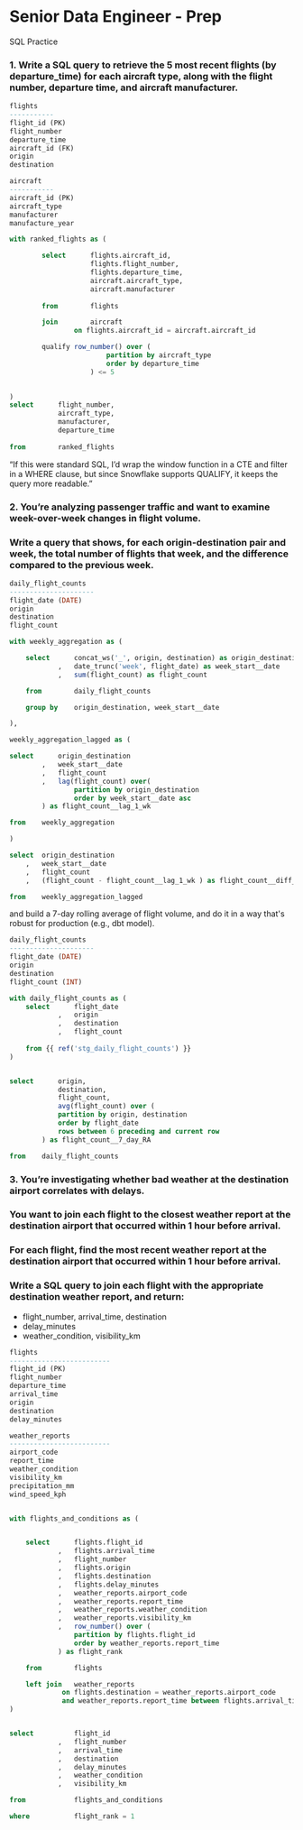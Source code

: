 # Senior Data Engineer - Prep


SQL Practice

### 1. Write a SQL query to retrieve the 5 most recent flights (by departure_time) for each aircraft type, along with the flight number, departure time, and aircraft manufacturer.

```sql
flights
-----------
flight_id (PK)
flight_number
departure_time
aircraft_id (FK)
origin
destination

aircraft
-----------
aircraft_id (PK)
aircraft_type
manufacturer
manufacture_year
```



```sql
with ranked_flights as (

        select      flights.aircraft_id,
                    flights.flight_number,
                    flights.departure_time,
                    aircraft.aircraft_type,
                    aircraft.manufacturer
                    
        from        flights

        join        aircraft
                on flights.aircraft_id = aircraft.aircraft_id

        qualify row_number() over (
                        partition by aircraft_type
                        order by departure_time
                    ) <= 5

        
) 
select      flight_number, 
            aircraft_type, 
            manufacturer,
            departure_time
            
from        ranked_flights

``` 

“If this were standard SQL, I’d wrap the window function in a CTE and filter in a WHERE clause, but since Snowflake supports QUALIFY, it keeps the query more readable.”



### 2. You’re analyzing passenger traffic and want to examine week-over-week changes in flight volume. 

### Write a query that shows, for each origin-destination pair and week, the total number of flights that week, and the difference compared to the previous week.

```sql
daily_flight_counts
---------------------
flight_date (DATE)
origin
destination
flight_count

```

```sql
with weekly_aggregation as (

    select      concat_ws('_', origin, destination) as origin_destination
            ,   date_trunc('week', flight_date) as week_start__date
            ,   sum(flight_count) as flight_count

    from        daily_flight_counts 

    group by    origin_destination, week_start__date

),

weekly_aggregation_lagged as (

select      origin_destination
        ,   week_start__date
        ,   flight_count
        ,   lag(flight_count) over(
                partition by origin_destination
                order by week_start__date asc
        ) as flight_count__lag_1_wk

from    weekly_aggregation

)

select  origin_destination
    ,   week_start__date
    ,   flight_count
    ,   (flight_count - flight_count__lag_1_wk ) as flight_count__diff_1_wk

from    weekly_aggregation_lagged
```


and build a 7-day rolling average of flight volume, and do it in a way that's robust for production (e.g., dbt model).

```sql
daily_flight_counts
---------------------
flight_date (DATE)
origin
destination
flight_count (INT)
```

```sql
with daily_flight_counts as (
    select      flight_date
            ,   origin
            ,   destination
            ,   flight_count
    
    from {{ ref('stg_daily_flight_counts') }}
)


select      origin,
            destination,
            flight_count,
            avg(flight_count) over (
            partition by origin, destination
            order by flight_date
            rows between 6 preceding and current row
        ) as flight_count__7_day_RA

from    daily_flight_counts
```


### 3. You’re investigating whether bad weather at the destination airport correlates with delays. 
### You want to join each flight to the closest weather report at the destination airport that occurred within 1 hour before arrival. 
### For each flight, find the most recent weather report at the destination airport that occurred within 1 hour before arrival. 
### Write a SQL query to join each flight with the appropriate destination weather report, and return:

- flight_number, arrival_time, destination
- delay_minutes
- weather_condition, visibility_km

```sql
flights
-------------------------
flight_id (PK)
flight_number
departure_time
arrival_time
origin
destination
delay_minutes
```


```sql
weather_reports
-------------------------
airport_code
report_time
weather_condition
visibility_km
precipitation_mm
wind_speed_kph

```



```sql

with flights_and_conditions as (


    select      flights.flight_id
            ,   flights.arrival_time
            ,   flight_number
            ,   flights.origin
            ,   flights.destination
            ,   flights.delay_minutes
            ,   weather_reports.airport_code
            ,   weather_reports.report_time
            ,   weather_reports.weather_condition
            ,   weather_reports.visibility_km
            ,   row_number() over (
                partition by flights.flight_id
                order by weather_reports.report_time
            ) as flight_rank

    from        flights

    left join   weather_reports
             on flights.destination = weather_reports.airport_code
             and weather_reports.report_time between flights.arrival_time - INTERVAL '1 hour' and weather_reports.report_time
)


select          flight_id
            ,   flight_number
            ,   arrival_time
            ,   destination
            ,   delay_minutes
            ,   weather_condition
            ,   visibility_km

from            flights_and_conditions

where           flight_rank = 1

```